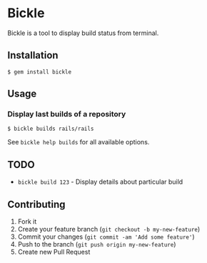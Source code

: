 # Bickle

Bickle is a tool to display build status from terminal.

## Installation

    $ gem install bickle

## Usage

### Display last builds of a repository

    $ bickle builds rails/rails

See `bickle help builds` for all available options.

## TODO
- `bickle build 123` - Display details about particular build

## Contributing

1. Fork it
2. Create your feature branch (`git checkout -b my-new-feature`)
3. Commit your changes (`git commit -am 'Add some feature'`)
4. Push to the branch (`git push origin my-new-feature`)
5. Create new Pull Request
